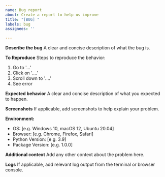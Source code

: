 ```yaml
---
name: Bug report
about: Create a report to help us improve
title: "[BUG] "
labels: bug
assignees: ''

---
```


**Describe the bug**
A clear and concise description of what the bug is.

**To Reproduce**
Steps to reproduce the behavior:
1. Go to '...'
2. Click on '....'
3. Scroll down to '....'
4. See error

**Expected behavior**
A clear and concise description of what you expected to happen.

**Screenshots**
If applicable, add screenshots to help explain your problem.

**Environment:**
 - OS: [e.g. Windows 10, macOS 12, Ubuntu 20.04]
 - Browser: [e.g. Chrome, Firefox, Safari]
 - Python Version: [e.g. 3.9]
 - Package Version: [e.g. 1.0.0]

**Additional context**
Add any other context about the problem here.

**Logs**
If applicable, add relevant log output from the terminal or browser console.

